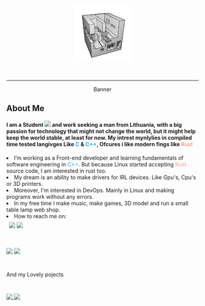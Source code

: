 <div id="header" align="center">
  <p align="center"><img src="./img/ONE.png" width="150" /></p>
  <p align="center"></p>

  <p align="center">
    <img
      src="https://img.shields.io/github/stars/JustPause?style=flat&color=blue"
      alt=""
      width="46"
    />
    <img
      src="https://komarev.com/ghpvc/?username=justpause&style=flat&color=blue"
      alt=""
      width="85"
    />
  </p>
</div>

---

<div id="Banner" align="center">
  <p width="600" height="300">Banner</p>
</div>

<div>
  <h2>About Me</h2>
  <h4 style="">
    I am a Student
    <img
      src="https://media.giphy.com/media/dxn6fRlTIShoeBr69N/giphy.gif"
      width="15"
    />
    and work seeking a man from Lithuania, with a big passion for technology
    that might not change the world, but it might help keep the world stable, at
    least for now. My intrest mynlylies in compiled time tested langivges Like
    <c style="color: #00b0ff">C</c> & <c style="color: #00b0ff">C++</c>, Ofcures
    i like modern fings like <rust style="color: #ff9e80">Rust</rust>
  </h4>

  <lu>
    <li>
      I’m working as a Front-end developer and learning fundamentals of software
      engineering in <c style="color: #00b0ff">C++</c>. But because Linux
      started accepting <rust style="color: #ff9e80">Rust</rust> source code, I
      am interested in rust too.
    </li>
    <li>
      My dream is an ability to make drivers for IRL devices. Like Gpu's, Cpu's
      or 3D printers.
    </li>
    <li>
      Moreover, I'm interested in DevOps. Mainly in Linux and making programs
      work without any errors.
    </li>
    <li>
      In my free time I make music, make games, 3D model and run a small table
      lamp web shop.
    </li>
    <li>How to reach me on:</li></lu
  >
</div>

<div style="padding: 0.5em">
  <img src=https://img.shields.io/badge/linkedin-Find%20me-0077B5?style=flat/>
  <img
  src=https://img.shields.io/badge/My%20email-%20IamJustStan%40hotmail.com-orange?style=flat>
</div>

<div style="padding-top: 2em">

<picture>
  <source
    srcset="https://github-readme-stats.vercel.app/api?username=justpause&show_icons=true&theme=slateorange&include_all_commits=true"
    media="(prefers-color-scheme: dark), (prefers-color-scheme: no-preference)"
  />

  <source
    srcset="https://github-readme-stats.vercel.app/api?username=justpause&show_icons=true&include_all_commits"
    media="(prefers-color-scheme: light)"
  />

  <img src="https://github-readme-stats.vercel.app/api?username=justpause&show_icons=true"/>
  </picture>

  <picture>
  <source srcset="https://github-readme-stats.vercel.app/api/top-langs/?username=justpause&include_all_commits&langs_count=8&theme=slateorange"
    media="(prefers-color-scheme: dark), (prefers-color-scheme: no-preference)"
  />

  <img src="https://github-readme-stats.vercel.app/api?username=justpause&show_icons=true"/>
  </picture>
</div>

<p style="padding-top: 2em">And my Lovely pojects</p>

<div style="padding-top: 2em; display: block">
  <a href="https://github.com/JustPause/Rock_Paper_Scissors">
    <img
      align="top"
      src="https://github-readme-stats.vercel.app/api/pin/?username=justpause&repo=Rock_Paper_Scissors&theme=slateorange"
    />
  </a>
  
  <a href="https://github.com/JustPause/TickTackTo">
    <img
      align="top"
      src="https://github-readme-stats.vercel.app/api/pin/?username=justpause&repo=TickTackTo&theme=slateorange"
    />
  </a>
</div>
